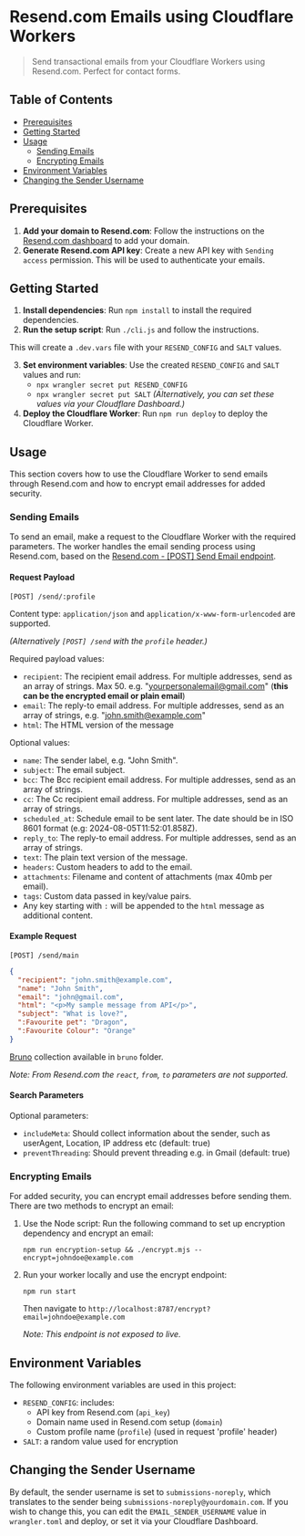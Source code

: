 # Resend.com Emails using Cloudflare Workers

> Send transactional emails from your Cloudflare Workers using Resend.com. Perfect for contact forms.

## Table of Contents
- [Prerequisites](#prerequisites)
- [Getting Started](#getting-started)
- [Usage](#usage)
  - [Sending Emails](#sending-emails)
  - [Encrypting Emails](#encrypting-emails)
- [Environment Variables](#environment-variables)
- [Changing the Sender Username](#changing-the-sender-username)

## Prerequisites

1. **Add your domain to Resend.com**: Follow the instructions on the [Resend.com dashboard](https://resend.com/docs/dashboard/domains/cloudflare) to add your domain.
2. **Generate Resend.com API key**: Create a new API key with `Sending access` permission. This will be used to authenticate your emails.

## Getting Started

1. **Install dependencies**: Run `npm install` to install the required dependencies.
2. **Run the setup script**: Run `./cli.js` and follow the instructions.

This will create a `.dev.vars` file with your `RESEND_CONFIG` and `SALT` values.

3. **Set environment variables**: Use the created `RESEND_CONFIG` and `SALT` values and run:
   * `npx wrangler secret put RESEND_CONFIG`
   * `npx wrangler secret put SALT`
   _(Alternatively, you can set these values via your Cloudflare Dashboard.)_
4. **Deploy the Cloudflare Worker**: Run `npm run deploy` to deploy the Cloudflare Worker.

## Usage

This section covers how to use the Cloudflare Worker to send emails through Resend.com and how to encrypt email addresses for added security.

### Sending Emails

To send an email, make a request to the Cloudflare Worker with the required parameters. The worker handles the email sending process using Resend.com, based on the [Resend.com - [POST] Send Email endpoint](https://resend.com/docs/api-reference/emails/send-email).

#### Request Payload
`[POST] /send/:profile`

Content type: `application/json` and `application/x-www-form-urlencoded` are supported.

_(Alternatively `[POST] /send` with the `profile` header.)_

Required payload values:
* `recipient`: The recipient email address. For multiple addresses, send as an array of strings. Max 50. e.g. "yourpersonalemail@gmail.com" (**this can be the encrypted email or plain email**)
* `email`: The reply-to email address. For multiple addresses, send as an array of strings, e.g. "john.smith@example.com"
* `html`: The HTML version of the message

Optional values:
* `name`: The sender label, e.g. "John Smith".
* `subject`: The email subject.
* `bcc`: The Bcc recipient email address. For multiple addresses, send as an array of strings.
* `cc`: The Cc recipient email address. For multiple addresses, send as an array of strings.
* `scheduled_at`: Schedule email to be sent later. The date should be in ISO 8601 format (e.g: 2024-08-05T11:52:01.858Z).
* `reply_to`: The reply-to email address. For multiple addresses, send as an array of strings.
* `text`: The plain text version of the message.
* `headers`: Custom headers to add to the email.
* `attachments`: Filename and content of attachments (max 40mb per email).
* `tags`: Custom data passed in key/value pairs.
* Any key starting with `:` will be appended to the `html` message as additional content.

#### Example Request

`[POST] /send/main`

```json
{
  "recipient": "john.smith@example.com",
  "name": "John Smith",
  "email": "john@gmail.com",
  "html": "<p>My sample message from API</p>",
  "subject": "What is love?",
  ":Favourite pet": "Dragon",
  ":Favourite Colour": "Orange"
}
```

[Bruno](https://www.usebruno.com/) collection available in `bruno` folder.

_Note: From Resend.com the `react`, `from`, `to` parameters are not supported._

#### Search Parameters

Optional parameters:
* `includeMeta`: Should collect information about the sender, such as userAgent, Location, IP address etc (default: true) 
* `preventThreading`: Should prevent threading e.g. in Gmail (default: true)

### Encrypting Emails

For added security, you can encrypt email addresses before sending them. There are two methods to encrypt an email:

1. Use the Node script:
   Run the following command to set up encryption dependency and encrypt an email:
      ```
      npm run encryption-setup && ./encrypt.mjs --encrypt=johndoe@example.com
      ```


2. Run your worker locally and use the encrypt endpoint:
   ```
   npm run start
   ```
   Then navigate to `http://localhost:8787/encrypt?email=johndoe@example.com`

   _Note: This endpoint is not exposed to live._

## Environment Variables

The following environment variables are used in this project:

* `RESEND_CONFIG`: includes:
  + API key from Resend.com (`api_key`)
  + Domain name used in Resend.com setup (`domain`)
  + Custom profile name (`profile`) (used in request 'profile' header)
* `SALT`: a random value used for encryption

## Changing the Sender Username

By default, the sender username is set to `submissions-noreply`, which translates to the sender being `submissions-noreply@yourdomain.com`. If you wish to change this, you can edit the `EMAIL_SENDER_USERNAME` value in `wrangler.toml` and deploy, or set it via your Cloudflare Dashboard.

